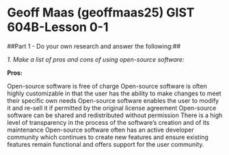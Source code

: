 # Geoff Maas (geoffmaas25) GIST 604B-Lesson 0-1

##Part 1 - Do your own research and answer the following:##

*1. Make a list of pros and cons of using open-source software:*
   
   **Pros:**
   
   Open-source software is free of charge
   Open-source software is often highly customizable in that the user has the ability to make changes to meet their specific own needs
   Open-source software enables the user to modify it and re-sell it if permitted by the original license agreement
   Open-source software can be shared and redistributed without permission
   There is a high level of transparency in the process of the software’s creation and of its maintenance
   Open-source software often has an active developer community which continues to create new features and ensure existing features remain   functional and offers support for the user community.
